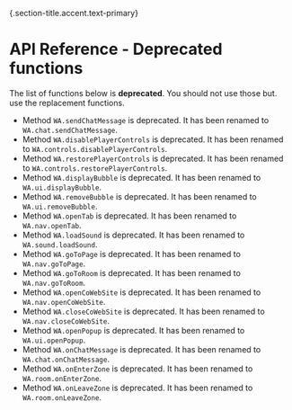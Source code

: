 {.section-title.accent.text-primary}
# API Reference - Deprecated functions

The list of functions below is **deprecated**. You should not use those but. use the replacement functions.

- Method `WA.sendChatMessage` is deprecated. It has been renamed to `WA.chat.sendChatMessage`.
- Method `WA.disablePlayerControls` is deprecated. It has been renamed to `WA.controls.disablePlayerControls`.
- Method `WA.restorePlayerControls` is deprecated. It has been renamed to `WA.controls.restorePlayerControls`.
- Method `WA.displayBubble` is deprecated. It has been renamed to `WA.ui.displayBubble`.
- Method `WA.removeBubble` is deprecated. It has been renamed to `WA.ui.removeBubble`.
- Method `WA.openTab` is deprecated. It has been renamed to `WA.nav.openTab`.
- Method `WA.loadSound` is deprecated. It has been renamed to `WA.sound.loadSound`.
- Method `WA.goToPage` is deprecated. It has been renamed to `WA.nav.goToPage`.
- Method `WA.goToRoom` is deprecated. It has been renamed to `WA.nav.goToRoom`.
- Method `WA.openCoWebSite` is deprecated. It has been renamed to `WA.nav.openCoWebSite`.
- Method `WA.closeCoWebSite` is deprecated. It has been renamed to `WA.nav.closeCoWebSite`.
- Method `WA.openPopup` is deprecated. It has been renamed to `WA.ui.openPopup`.
- Method `WA.onChatMessage` is deprecated. It has been renamed to `WA.chat.onChatMessage`.
- Method `WA.onEnterZone` is deprecated. It has been renamed to `WA.room.onEnterZone`.
- Method `WA.onLeaveZone` is deprecated. It has been renamed to `WA.room.onLeaveZone`.
